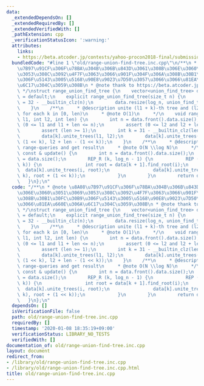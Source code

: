 ```yaml
---
data:
  _extendedDependsOn: []
  _extendedRequiredBy: []
  _extendedVerifiedWith: []
  _pathExtension: cpp
  _verificationStatusIcon: ':warning:'
  attributes:
    links:
    - https://beta.atcoder.jp/contests/yahoo-procon2018-final/submissions/2126707
  bundledCode: "#line 1 \"old/range-union-find-tree.inc.cpp\"\n/**\n * @note \u8A08\
    \u7B97\u91CF\u306F\u78BA\u304B\u306B\u843D\u3061\u308B\u306E\u3060\u3051\u3069\
    \u3053\u308C\u3092\u4F7F\u3063\u3066\u901F\u304F\u306A\u308B\u30B1\u30FC\u30B9\
    \u306F\u5143\u3005\u5168\u90E8\u9023\u7D50\u3057\u3066\u3066\u81EA\u660E\u306A\
    \u6C17\u304C\u3059\u308B\n * @note thank to https://beta.atcoder.jp/contests/yahoo-procon2018-final/submissions/2126707\n\
    \ */\nstruct range_union_find_tree {\n    vector<union_find_tree> data;\n    range_union_find_tree()\
    \ = default;\n    explicit range_union_find_tree(size_t n) {\n        int log_n\
    \ = 32 - __builtin_clz(n);\n        data.resize(log_n, union_find_tree(n));\n\
    \    }\n    /**\n     * @description unite (l1 + k)-th tree and (l2 + k)-th tree\
    \ for each k in [0, len)\n     * @note O(1)\n     */\n    void range_unite_trees(int\
    \ l1, int l2, int len) {\n        int n = data.front().data.size();\n        assert\
    \ (0 <= l1 and l1 + len <= n);\n        assert (0 <= l2 and l2 + len <= n);\n\
    \        assert (len >= 1);\n        int k = 31 - __builtin_clz(len);  // log2\n\
    \        data[k].unite_trees(l1, l2);\n        data[k].unite_trees(l1 + len -\
    \ (1 << k), l2 + len - (1 << k));\n    }\n    /**\n     * @description collapse\
    \ range-queries and get result\n     * @note O(N \\log N)\n     */\n    union_find_tree\
    \ const & update() {\n        int n = data.front().data.size();\n        int log_n\
    \ = data.size();\n        REP_R (k, log_n - 1) {\n            REP (i, n - (1 <<\
    \ k)) {\n                int root = data[k + 1].find_root(i);\n              \
    \  data[k].unite_trees(i, root);\n                data[k].unite_trees(i + (1 <<\
    \ k), root + (1 << k));\n            }\n        }\n        return data[0];\n \
    \   }\n};\n"
  code: "/**\n * @note \u8A08\u7B97\u91CF\u306F\u78BA\u304B\u306B\u843D\u3061\u308B\
    \u306E\u3060\u3051\u3069\u3053\u308C\u3092\u4F7F\u3063\u3066\u901F\u304F\u306A\
    \u308B\u30B1\u30FC\u30B9\u306F\u5143\u3005\u5168\u90E8\u9023\u7D50\u3057\u3066\
    \u3066\u81EA\u660E\u306A\u6C17\u304C\u3059\u308B\n * @note thank to https://beta.atcoder.jp/contests/yahoo-procon2018-final/submissions/2126707\n\
    \ */\nstruct range_union_find_tree {\n    vector<union_find_tree> data;\n    range_union_find_tree()\
    \ = default;\n    explicit range_union_find_tree(size_t n) {\n        int log_n\
    \ = 32 - __builtin_clz(n);\n        data.resize(log_n, union_find_tree(n));\n\
    \    }\n    /**\n     * @description unite (l1 + k)-th tree and (l2 + k)-th tree\
    \ for each k in [0, len)\n     * @note O(1)\n     */\n    void range_unite_trees(int\
    \ l1, int l2, int len) {\n        int n = data.front().data.size();\n        assert\
    \ (0 <= l1 and l1 + len <= n);\n        assert (0 <= l2 and l2 + len <= n);\n\
    \        assert (len >= 1);\n        int k = 31 - __builtin_clz(len);  // log2\n\
    \        data[k].unite_trees(l1, l2);\n        data[k].unite_trees(l1 + len -\
    \ (1 << k), l2 + len - (1 << k));\n    }\n    /**\n     * @description collapse\
    \ range-queries and get result\n     * @note O(N \\log N)\n     */\n    union_find_tree\
    \ const & update() {\n        int n = data.front().data.size();\n        int log_n\
    \ = data.size();\n        REP_R (k, log_n - 1) {\n            REP (i, n - (1 <<\
    \ k)) {\n                int root = data[k + 1].find_root(i);\n              \
    \  data[k].unite_trees(i, root);\n                data[k].unite_trees(i + (1 <<\
    \ k), root + (1 << k));\n            }\n        }\n        return data[0];\n \
    \   }\n};\n"
  dependsOn: []
  isVerificationFile: false
  path: old/range-union-find-tree.inc.cpp
  requiredBy: []
  timestamp: '2020-01-08 18:35:19+09:00'
  verificationStatus: LIBRARY_NO_TESTS
  verifiedWith: []
documentation_of: old/range-union-find-tree.inc.cpp
layout: document
redirect_from:
- /library/old/range-union-find-tree.inc.cpp
- /library/old/range-union-find-tree.inc.cpp.html
title: old/range-union-find-tree.inc.cpp
---
```

